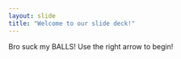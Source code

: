```yaml
---
layout: slide
title: "Welcome to our slide deck!"
---
```

Bro suck my BALLS!
Use the right arrow to begin!
